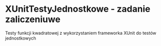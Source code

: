 # XUnitTestyJednostkowe - zadanie zaliczeniuwe

Testy funkcji kwadratowej z wykorzystaniem frameworka XUnit do testów jednostkowych

